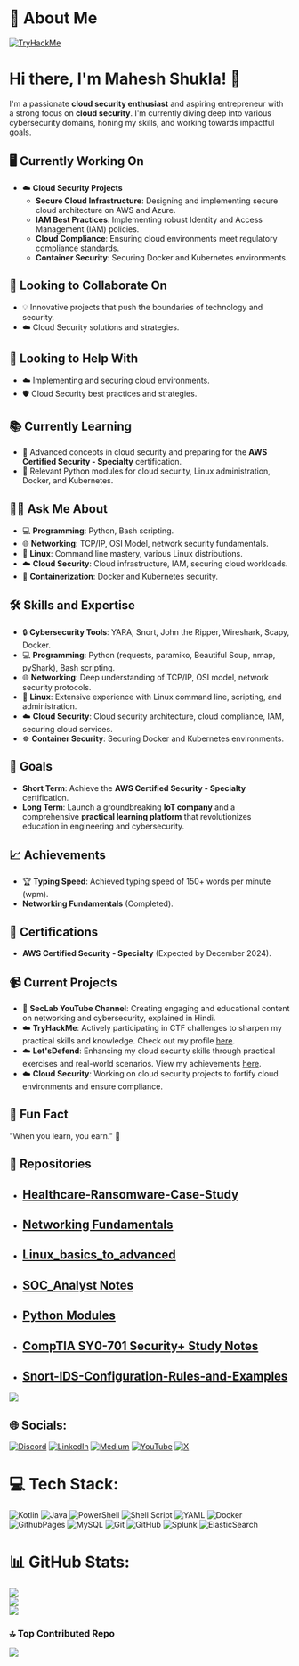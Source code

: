 # 💫 About Me
[![TryHackMe](https://tryhackme-badges.s3.amazonaws.com/JailBreaker.png)](https://tryhackme.com/p/JailBreaker)

# Hi there, I'm Mahesh Shukla! 👋
I'm a passionate **cloud security enthusiast** and aspiring entrepreneur with a strong focus on **cloud security**. I'm currently diving deep into various cybersecurity domains, honing my skills, and working towards impactful goals.

## 🖥️ Currently Working On
- ☁️ **Cloud Security Projects**
  - **Secure Cloud Infrastructure**: Designing and implementing secure cloud architecture on AWS and Azure.
  - **IAM Best Practices**: Implementing robust Identity and Access Management (IAM) policies.
  - **Cloud Compliance**: Ensuring cloud environments meet regulatory compliance standards.
  - **Container Security**: Securing Docker and Kubernetes environments.

## 🤝 Looking to Collaborate On
- 💡 Innovative projects that push the boundaries of technology and security.
- ☁️ Cloud Security solutions and strategies.

## 🔐 Looking to Help With
- ☁️ Implementing and securing cloud environments.
- 🛡️ Cloud Security best practices and strategies.

## 📚 Currently Learning
- 📘 Advanced concepts in cloud security and preparing for the **AWS Certified Security - Specialty** certification.
- 📘 Relevant Python modules for cloud security, Linux administration, Docker, and Kubernetes.

## 🧑‍💻 Ask Me About
- 💻 **Programming**: Python, Bash scripting.
- 🌐 **Networking**: TCP/IP, OSI Model, network security fundamentals.
- 🐧 **Linux**: Command line mastery, various Linux distributions.
- ☁️ **Cloud Security**: Cloud infrastructure, IAM, securing cloud workloads.
- 🐋 **Containerization**: Docker and Kubernetes security.

## 🛠️ Skills and Expertise
- 🔒 **Cybersecurity Tools**: YARA, Snort, John the Ripper, Wireshark, Scapy, Docker.
- 💻 **Programming**: Python (requests, paramiko, Beautiful Soup, nmap, pyShark), Bash scripting.
- 🌐 **Networking**: Deep understanding of TCP/IP, OSI model, network security protocols.
- 🐧 **Linux**: Extensive experience with Linux command line, scripting, and administration.
- ☁️ **Cloud Security**: Cloud security architecture, cloud compliance, IAM, securing cloud services.
- ☸️ **Container Security**: Securing Docker and Kubernetes environments.

## 🎯 Goals
- **Short Term**: Achieve the **AWS Certified Security - Specialty** certification.
- **Long Term**: Launch a groundbreaking **IoT company** and a comprehensive **practical learning platform** that revolutionizes education in engineering and cybersecurity.

## 📈 Achievements
- 🏆 **Typing Speed**: Achieved typing speed of 150+ words per minute (wpm).
- **Networking Fundamentals** (Completed).
## 🥇 Certifications
- **AWS Certified Security - Specialty** (Expected by December 2024).
## 📹 Current Projects
- 🎥 **SecLab YouTube Channel**: Creating engaging and educational content on networking and cybersecurity, explained in Hindi.
- ☁️ **TryHackMe**: Actively participating in CTF challenges to sharpen my practical skills and knowledge. Check out my profile [here](https://tryhackme.com).
- ☁️ **Let'sDefend**: Enhancing my cloud security skills through practical exercises and real-world scenarios. View my achievements [here](https://letsdefend.io).
- ☁️ **Cloud Security**: Working on cloud security projects to fortify cloud environments and ensure compliance.

## 🌟 Fun Fact
"When you learn, you earn." 🚀

## 📂 Repositories <br>
* ## [Healthcare-Ransomware-Case-Study](https://github.com/MaheshShukla1/Healthcare-Ransomware-Case-Study)
* ## [Networking Fundamentals](https://github.com/MaheshShukla1/Networking_Notes_2024)
* ## [Linux_basics_to_advanced](https://github.com/MaheshShukla1/Linux-Basics-To-Advanced)
* ## [SOC_Analyst Notes](https://github.com/MaheshShukla1/SOC_NOTES_2024)
* ## [Python Modules](https://github.com/MaheshShukla1/Python-SOC-Security-notes)
* ## [CompTIA SY0-701 Security+ Study Notes](https://github.com/MaheshShukla1/CompTIA-SY0-701-Security-Study-Notes)
* ## [Snort-IDS-Configuration-Rules-and-Examples](https://github.com/MaheshShukla1/Snort-IDS-Configuration-Rules-and-Examples)
[![](https://visitcount.itsvg.in/api?id=MaheshShukla1&label=Active&pretty=true)](https://visitcount.itsvg.in)

## 🌐 Socials:
[![Discord](https://img.shields.io/badge/Discord-%237289DA.svg?logo=discord&logoColor=white)](https://discord.gg/unnfwjw2sR) [![LinkedIn](https://img.shields.io/badge/LinkedIn-%230077B5.svg?logo=linkedin&logoColor=white)](https://www.linkedin.com/in/maheshshukla01/) [![Medium](https://img.shields.io/badge/Medium-12100E?logo=medium&logoColor=white)](https://medium.com/@Mahesh_Shukla) [![YouTube](https://img.shields.io/badge/YouTube-%23FF0000.svg?logo=YouTube&logoColor=white)](https://www.youtube.com/channel/UCa_oZ3SJu1z24ZRkOpLbc7Q) [![X](https://img.shields.io/badge/X-black.svg?logo=X&logoColor=white)](https://x.com/Maheshshukla011)

# 💻 Tech Stack:
![Kotlin](https://img.shields.io/badge/kotlin-%237F52FF.svg?style=plastic&logo=kotlin&logoColor=white) ![Java](https://img.shields.io/badge/java-%23ED8B00.svg?style=plastic&logo=openjdk&logoColor=white) ![PowerShell](https://img.shields.io/badge/PowerShell-%235391FE.svg?style=plastic&logo=powershell&logoColor=white) ![Shell Script](https://img.shields.io/badge/shell_script-%23121011.svg?style=plastic&logo=gnu-bash&logoColor=white) ![YAML](https://img.shields.io/badge/yaml-%23ffffff.svg?style=plastic&logo=yaml&logoColor=151515) ![Docker](https://img.shields.io/badge/docker-%230db7ed.svg?style=plastic&logo=docker&logoColor=white) ![GithubPages](https://img.shields.io/badge/github%20pages-121013?style=plastic&logo=github&logoColor=white) ![MySQL](https://img.shields.io/badge/mysql-4479A1.svg?style=plastic&logo=mysql&logoColor=white) ![Git](https://img.shields.io/badge/git-%23F05033.svg?style=plastic&logo=git&logoColor=white) ![GitHub](https://img.shields.io/badge/github-%23121011.svg?style=plastic&logo=github&logoColor=white) ![Splunk](https://img.shields.io/badge/splunk-%23000000.svg?style=plastic&logo=splunk&logoColor=white) ![ElasticSearch](https://img.shields.io/badge/-ElasticSearch-005571?style=plastic&logo=elasticsearch)

# 📊 GitHub Stats:
![](https://github-readme-stats.vercel.app/api?username=MaheshShukla1&theme=dark&hide_border=false&include_all_commits=false&count_private=false)<br/>
![](https://github-readme-streak-stats.herokuapp.com/?user=MaheshShukla1&theme=dark&hide_border=false)<br/>
![](https://github-readme-stats.vercel.app/api/top-langs/?username=MaheshShukla1&theme=dark&hide_border=false&include_all_commits=false&count_private=false&layout=compact)

### 🔝 Top Contributed Repo
![](https://github-contributor-stats.vercel.app/api?username=MaheshShukla1&limit=5&theme=dark&combine_all_yearly_contributions=true)

